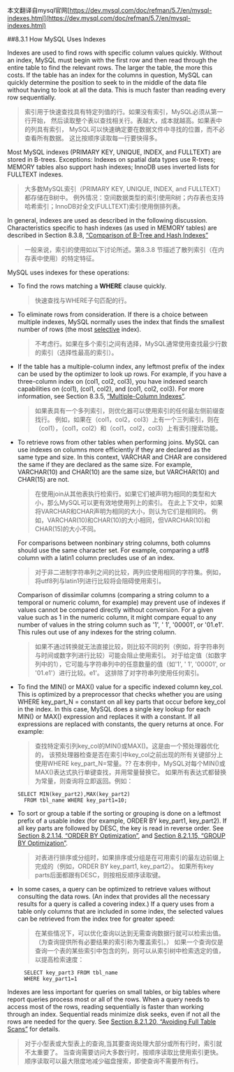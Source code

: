 本文翻译自mysql官网[https://dev.mysql.com/doc/refman/5.7/en/mysql-indexes.html](https://dev.mysql.com/doc/refman/5.7/en/mysql-indexes.html)

##8.3.1 How MySQL Uses Indexes

Indexes are used to find rows with specific column values quickly. 
Without an index, MySQL must begin with the first row and then read 
through the entire table to find the relevant rows. The larger the table, 
the more this costs. If the table has an index for the columns in question, 
MySQL can quickly determine the position to seek to in the middle of 
the data file without having to look at all the data. This is much faster 
than reading every row sequentially.
> 索引用于快速查找具有特定列值的行。如果没有索引，MySQL必须从第一行开始，
> 然后读取整个表以查找相关行。表越大，成本就越高。如果表中的列具有索引，
> MySQL可以快速确定要在数据文件中寻找的位置，而不必查看所有数据。
> 这比按顺序读取每一行要快得多。

Most MySQL indexes (PRIMARY KEY, UNIQUE, INDEX, and FULLTEXT) are stored in B-trees. 
Exceptions: Indexes on spatial data types use R-trees; 
MEMORY tables also support hash indexes; InnoDB uses inverted lists for FULLTEXT indexes.
> 大多数MySQL索引（PRIMARY KEY, UNIQUE, INDEX, and FULLTEXT）都存储在B树中。
> 例外情况：空间数据类型的索引使用R树；内存表也支持哈希索引；InnoDB对全文(FULLTEXT)索引使用倒排列表。

In general, indexes are used as described in the following discussion. 
Characteristics specific to hash indexes (as used in MEMORY tables) are described in Section 8.3.8, 
[“Comparison of B-Tree and Hash Indexes”](https://dev.mysql.com/doc/refman/5.7/en/index-btree-hash.html)
> 一般来说，索引的使用如以下讨论所述。第8.3.8 节描述了散列索引（在内存表中使用）的特定特征。

MySQL uses indexes for these operations:  
- To find the rows matching a **WHERE** clause quickly.
    > 快速查找与WHERE子句匹配的行。

- To eliminate rows from consideration. If there is a choice between multiple indexes, 
MySQL normally uses the index that finds the smallest number of rows (the most [selective](https://dev.mysql.com/doc/refman/5.7/en/glossary.html#glos_selectivity) index).
    > 不考虑行。如果在多个索引之间有选择，MySQL通常使用查找最少行数的索引（选择性最高的索引）。

- If the table has a multiple-column index, any leftmost prefix of the index 
can be used by the optimizer to look up rows. For example, 
if you have a three-column index on (col1, col2, col3), 
you have indexed search capabilities on (col1), (col1, col2), and (col1, col2, col3). 
For more information, see Section 8.3.5, [“Multiple-Column Indexes”](https://dev.mysql.com/doc/refman/5.7/en/multiple-column-indexes.html).
  > 如果表具有一个多列索引，则优化器可以使用索引的任何最左侧前缀查找行。
  > 例如，如果在（col1，col2，col3）上有一个三列索引，则在（col1），（col1，col2）和（col1，col2，col3）上有索引搜索功能。

- To retrieve rows from other tables when performing joins. 
MySQL can use indexes on columns more efficiently if they are declared 
as the same type and size. In this context, VARCHAR and CHAR 
are considered the same if they are declared as the same size. 
For example, VARCHAR(10) and CHAR(10) are the same size, 
but VARCHAR(10) and CHAR(15) are not.
  > 在使用join从其他表执行检索行。如果它们被声明为相同的类型和大小，那么MySQL可以更有效地使用列上的索引。
  > 在此上下文中，如果将VARCHAR和CHAR声明为相同的大小，则认为它们是相同的。
  > 例如，VARCHAR(10)和CHAR(10)的大小相同，但VARCHAR(10)和CHAR(15)的大小不同。

    For comparisons between nonbinary string columns, both columns should use the same character set. 
For example, comparing a utf8 column with a latin1 column precludes use of an index.
  > 对于非二进制字符串列之间的比较，两列应使用相同的字符集。例如，将utf8列与latin1列进行比较将会阻碍使用索引。

  Comparison of dissimilar columns (comparing a string column to a temporal or numeric column, for example) 
may prevent use of indexes if values cannot be compared directly without conversion. 
For a given value such as 1 in the numeric column, it might compare 
equal to any number of values in the string column 
such as '1', ' 1', '00001', or '01.e1'. This rules out use of any indexes for the string column.
  > 如果不通过转换就无法直接比较，则比较不同的列（例如，将字符串列与时间或数字列进行比较）可能会阻止使用索引。
  > 对于给定值（如数字列中的1），它可能与字符串列中的任意数量的值（如'1', ' 1', '00001', or '01.e1'）进行比较。e1'。
  > 这排除了对字符串列使用任何索引。

- To find the MIN() or MAX() value for a specific indexed column key_col. 
This is optimized by a preprocessor that checks whether you are 
using WHERE key_part_N = constant on all key parts that occur before key_col in the index. 
In this case, MySQL does a single key lookup for each MIN() or MAX() expression 
and replaces it with a constant. If all expressions are replaced with constants, 
the query returns at once. For example:
  > 查找特定索引列key_col的MIN()或MAX()。这是由一个预处理器优化的，
  > 该预处理器检查是否在索引中key_col之前出现的所有关键部分上使用WHERE key_part_N=常量。??
  > 在本例中，MySQL对每个MIN()或MAX()表达式执行单键查找，并用常量替换它。
  > 如果所有表达式都替换为常量，则查询将立即返回。例如：
    ```
    SELECT MIN(key_part2),MAX(key_part2)
      FROM tbl_name WHERE key_part1=10;
    ```

- To sort or group a table if the sorting or grouping is done on a leftmost 
prefix of a usable index (for example, ORDER BY key_part1, key_part2). 
If all key parts are followed by DESC, the key is read in reverse order. 
See [Section 8.2.1.14, “ORDER BY Optimization”](https://dev.mysql.com/doc/refman/5.7/en/order-by-optimization.html), 
and [Section 8.2.1.15, “GROUP BY Optimization”](https://dev.mysql.com/doc/refman/5.7/en/group-by-optimization.html).
  > 对表进行排序或分组时，如果排序或分组是在可用索引的最左边前缀上完成的（例如，ORDER BY key_part1, key_part2）。
  > 如果所有key parts后面都跟有DESC，则按相反顺序读取键。

- In some cases, a query can be optimized to retrieve values without consulting the data rows. 
(An index that provides all the necessary results for a query is called a covering index.) 
If a query uses from a table only columns that are included in some index, 
the selected values can be retrieved from the index tree for greater speed:
  > 在某些情况下，可以优化查询以达到无需查询数据行就可以检索出值。
  > （为查询提供所有必要结果的索引称为覆盖索引。）
  > 如果一个查询仅是查询一个表的某些索引中包含的列，则可以从索引树中检索选定的值，以提高检索速度：
  ```
    SELECT key_part3 FROM tbl_name
    WHERE key_part1=1
  ```

Indexes are less important for queries on small tables, 
or big tables where report queries process most or all of the rows. 
When a query needs to access most of the rows, 
reading sequentially is faster than working through an index. 
Sequential reads minimize disk seeks, even if not all the rows are needed for the query. 
See [Section 8.2.1.20, “Avoiding Full Table Scans”](https://dev.mysql.com/doc/refman/5.7/en/table-scan-avoidance.html) for details.
> 对于小型表或大型表上的查询,当其要查询处理大部分或所有行时，索引就不太重要了。
> 当查询需要访问大多数行时，按顺序读取比使用索引更快。
> 顺序读取可以最大限度地减少磁盘搜索，即使查询不需要所有行。